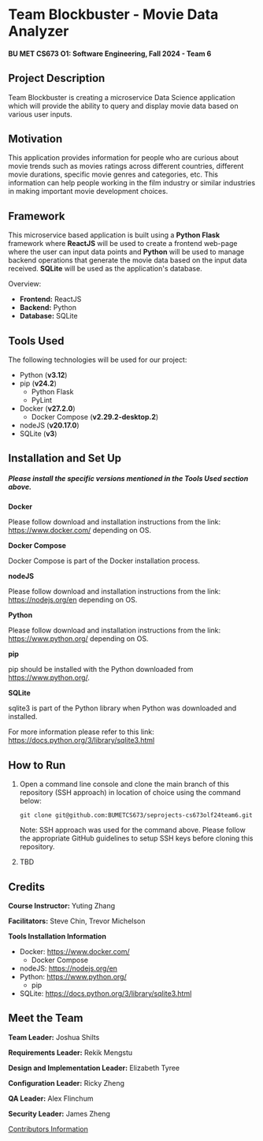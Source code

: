 # Team Blockbuster - Movie Data Analyzer

#### BU MET CS673 O1: Software Engineering, Fall 2024 - Team 6

## Project Description

Team Blockbuster is creating a microservice Data Science application which will provide the ability to query and display movie data based on various user inputs.

## Motivation

This application provides information for people who are curious about movie trends such as movies ratings across different countries, 
different movie durations, specific movie genres and categories, etc. This information can help people working in the film industry or similar 
industries in making important movie development choices.

## Framework

This microservice based application is built using a **Python Flask** framework where **ReactJS** will be used to create a frontend web-page where the user 
can input data points and **Python** will be used to manage backend operations that generate the movie data based on the input data received. 
**SQLite** will be used as the application's database. 

Overview:

- **Frontend:** ReactJS 
- **Backend:** Python
- **Database:** SQLite

## Tools Used

The following technologies will be used for our project:

- Python (**v3.12**)
- pip (**v24.2**)
    * Python Flask
    * PyLint
- Docker (**v27.2.0**)
    * Docker Compose (**v2.29.2-desktop.2**)
- nodeJS (**v20.17.0**)
- SQLite (**v3**)

## Installation and Set Up

##### Please install the specific versions mentioned in the **Tools Used** section above.

**Docker**

Please follow download and installation instructions from the link: https://www.docker.com/ depending on OS.

**Docker Compose**

Docker Compose is part of the Docker installation process.

**nodeJS**

Please follow download and installation instructions from the link: https://nodejs.org/en depending on OS. 

**Python**

Please follow download and installation instructions from the link: https://www.python.org/ depending on OS.

**pip**

pip should be installed with the Python downloaded from https://www.python.org/.

**SQLite**

sqlite3 is part of the Python library when Python was downloaded and installed.

For more information please refer to this link: https://docs.python.org/3/library/sqlite3.html

## How to Run

1. Open a command line console and clone the main branch of this repository (SSH approach) in location of choice using the command below:

    `git clone git@github.com:BUMETCS673/seprojects-cs673olf24team6.git`

    Note: SSH approach was used for the command above. Please follow the appropriate GitHub guidelines to setup SSH keys before cloning this repository.

2. TBD

## Credits

**Course Instructor:** Yuting Zhang

**Facilitators:** Steve Chin, Trevor Michelson

**Tools Installation Information**
* Docker: https://www.docker.com/ 
    - Docker Compose 
* nodeJS: https://nodejs.org/en
* Python: https://www.python.org/
    - pip
* SQLite: https://docs.python.org/3/library/sqlite3.html


## Meet the Team

**Team Leader:** Joshua Shilts

**Requirements Leader:** Rekik Mengstu

**Design and Implementation Leader:** Elizabeth Tyree

**Configuration Leader:** Ricky Zheng

**QA Leader:** Alex Flinchum

**Security Leader:** James Zheng

[Contributors Information](./team.md)
